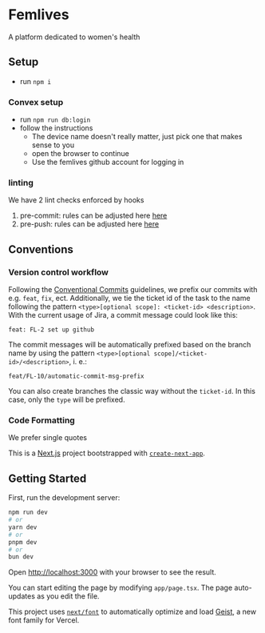 # Femlives

A platform dedicated to women's health

## Setup

- run `npm i`

### Convex setup

- run `npm run db:login`
- follow the instructions
  - The device name doesn't really matter, just pick one that makes sense to you
  - open the browser to continue
  - Use the femlives github account for logging in

### linting

We have 2 lint checks enforced by hooks

1. pre-commit: rules can be adjusted here [here](eslint.config.mjs)
2. pre-push: rules can be adjusted here [here](.eslintrc.json)

## Conventions

### Version control workflow

Following the [Conventional Commits](https://www.conventionalcommits.org/en/v1.0.0/) guidelines, we prefix our commits with e.g. `feat`, `fix`, ect. Additionally, we tie the ticket id of the task to the name following the pattern `<type>[optional scope]: <ticket-id> <description>`. With the current usage of Jira, a commit message could look like this:

```text
feat: FL-2 set up github
```

The commit messages will be automatically prefixed based on the branch name by using the pattern `<type>[optional scope]/<ticket-id>/<description>`, i. e.:

```text
feat/FL-10/automatic-commit-msg-prefix
```

You can also create branches the classic way without the `ticket-id`. In this case, only the `type` will be prefixed.

### Code Formatting

We prefer single quotes

This is a [Next.js](https://nextjs.org) project bootstrapped with [`create-next-app`](https://nextjs.org/docs/app/api-reference/cli/create-next-app).

## Getting Started

First, run the development server:

```bash
npm run dev
# or
yarn dev
# or
pnpm dev
# or
bun dev
```

Open [http://localhost:3000](http://localhost:3000) with your browser to see the result.

You can start editing the page by modifying `app/page.tsx`. The page auto-updates as you edit the file.

This project uses [`next/font`](https://nextjs.org/docs/app/building-your-application/optimizing/fonts) to automatically optimize and load [Geist](https://vercel.com/font), a new font family for Vercel.

